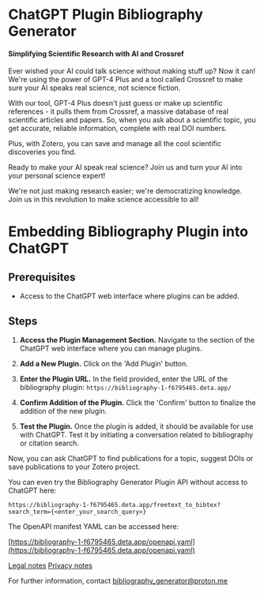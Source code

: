 # ChatGPT Plugin Bibliography Generator

#### Simplifying Scientific Research with AI and Crossref
Ever wished your AI could talk science without making stuff up? Now it can! We're using the power of GPT-4 Plus and a tool called Crossref to make sure your AI speaks real science, not science fiction.

With our tool, GPT-4 Plus doesn't just guess or make up scientific references - it pulls them from Crossref, a massive database of real scientific articles and papers. So, when you ask about a scientific topic, you get accurate, reliable information, complete with real DOI numbers.

Plus, with Zotero, you can save and manage all the cool scientific discoveries you find.

Ready to make your AI speak real science? Join us and turn your AI into your personal science expert!

We're not just making research easier; we're democratizing knowledge. Join us in this revolution to make science accessible to all!

# Embedding Bibliography Plugin into ChatGPT

## Prerequisites
- Access to the ChatGPT web interface where plugins can be added.

## Steps

1. **Access the Plugin Management Section.** Navigate to the section of the ChatGPT web interface where you can manage plugins.

2. **Add a New Plugin.** Click on the 'Add Plugin' button.

3. **Enter the Plugin URL.** In the field provided, enter the URL of the bibliography plugin: `https://bibliography-1-f6795465.deta.app/`

4. **Confirm Addition of the Plugin.** Click the 'Confirm' button to finalize the addition of the new plugin.

5. **Test the Plugin.** Once the plugin is added, it should be available for use with ChatGPT. Test it by initiating a conversation related to bibliography or citation search.

Now, you can ask ChatGPT to find publications for a topic, suggest DOIs or save publications to your Zotero project.

You can even try the Bibliography Generator Plugin API without access to ChatGPT here:
```
https://bibliography-1-f6795465.deta.app/freetext_to_bibtex?search_term={<enter_your_search_query>}
```

The OpenAPI manifest YAML can be accessed here:

[https://bibliography-1-f6795465.deta.app/openapi.yaml](https://bibliography-1-f6795465.deta.app/openapi.yaml)

[Legal notes](https://bibliography-1-f6795465.deta.app/static/legal.html)
[Privacy notes](https://bibliography-1-f6795465.deta.app/static/privacy.html)

For further information, contact [bibliography_generator@proton.me](mailto:bibliography_generator@proton.me)
